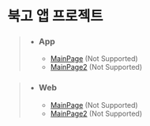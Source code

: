 북고 앱 프로젝트
=======
> * ### App
>   * [MainPage](url) (Not Supported)
>   * [MainPage2](url) (Not Supported)

> * ### Web
>   * [MainPage](url) (Not Supported)
>   * [MainPage2](url) (Not Supported)

